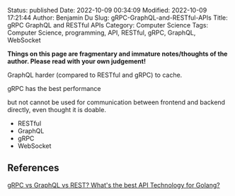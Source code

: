 Status: published
Date: 2022-10-09 00:34:09
Modified: 2022-10-09 17:21:44
Author: Benjamin Du
Slug: gRPC-GraphQL-and-RESTful-APIs
Title: gRPC GraphQL and RESTful APIs
Category: Computer Science
Tags: Computer Science, programming, API, RESTful, gRPC, GraphQL, WebSocket

**Things on this page are fragmentary and immature notes/thoughts of the author. Please read with your own judgement!**

GraphQL
harder (compared to RESTful and gRPC) to cache.

gRPC
has the best performance 

but not cannot be used for communication between frontend and backend directly,
even thought it is doable.

- RESTful
- GraphQL
- gRPC
- WebSocket

## References

[gRPC vs GraphQL vs REST? What's the best API Technology for Golang?](https://www.youtube.com/watch?v=opVobybT_1w)